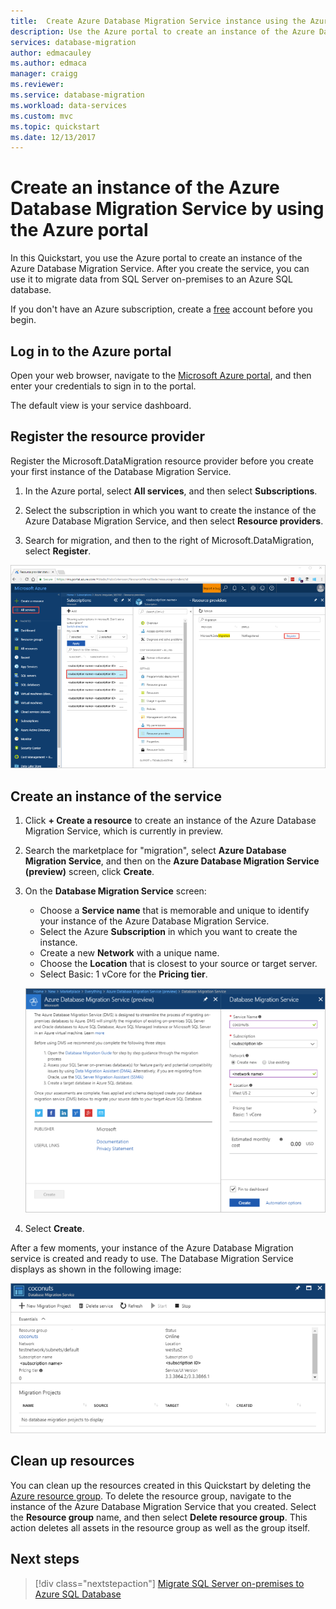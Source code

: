 ```yaml
---
title:  Create Azure Database Migration Service instance using the Azure portal | Microsoft Docs
description: Use the Azure portal to create an instance of the Azure Database Migration Service
services: database-migration
author: edmacauley
ms.author: edmaca
manager: craigg
ms.reviewer: 
ms.service: database-migration
ms.workload: data-services
ms.custom: mvc
ms.topic: quickstart
ms.date: 12/13/2017
---
```


# Create an instance of the Azure Database Migration Service by using the Azure portal
In this Quickstart, you use the Azure portal to create an instance of the Azure Database Migration Service.  After you create the service, you can use it to migrate data from SQL Server on-premises to an Azure SQL database.

If you don't have an Azure subscription, create a [free](https://azure.microsoft.com/free/) account before you begin.

## Log in to the Azure portal
Open your web browser, navigate to the [Microsoft Azure portal](https://portal.azure.com/), and then enter your credentials to sign in to the portal.

The default view is your service dashboard.

## Register the resource provider
Register the Microsoft.DataMigration resource provider before you create your first instance of the Database Migration Service.

1. In the Azure portal, select **All services**, and then select **Subscriptions**.

2. Select the subscription in which you want to create the instance of the Azure Database Migration Service, and then select **Resource providers**.

3. Search for migration, and then to the right of Microsoft.DataMigration, select **Register**.

![Register resource provider](media/quickstart-create-data-migration-service-portal/dms-register-provider.png)

## Create an instance of the service
1. Click **+ Create a resource** to create an instance of the Azure Database Migration Service, which is currently in preview.

2. Search the marketplace for "migration", select **Azure Database Migration Service**, and then on the **Azure Database Migration Service (preview)** screen, click **Create**.

3. On the **Database Migration Service** screen: 

    - Choose a **Service name** that is memorable and unique to identify your instance of the Azure Database Migration Service.
    - Select the Azure **Subscription** in which you want to create the instance.
    - Create a new **Network** with a unique name.
    - Choose the **Location** that is closest to your source or target server.
    - Select Basic: 1 vCore for the **Pricing tier**.

    ![Create migration service](media/quickstart-create-data-migration-service-portal/dms-create-service.png)
4. Select **Create**.

After a few moments, your instance of the Azure Database Migration service is created and ready to use. The Database Migration Service displays as shown in the following image:

![Migration service created](media/quickstart-create-data-migration-service-portal/dms-service-created.png)

## Clean up resources
You can clean up the resources created in this Quickstart by deleting the [Azure resource group](../azure-resource-manager/resource-group-overview.md).  To delete the resource group, navigate to the instance of the Azure Database Migration Service that you created. Select the **Resource group** name, and then select **Delete resource group**.  This action deletes all assets in the resource group as well as the group itself.

## Next steps
> [!div class="nextstepaction"]
> [Migrate SQL Server on-premises to Azure SQL Database](tutorial-sql-server-to-azure-sql.md)